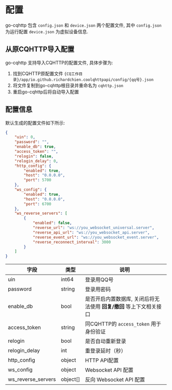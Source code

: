 # 配置

go-cqhttp 包含 `config.json` 和 `device.json` 两个配置文件, 其中 `config.json` 为运行配置 `device.json` 为虚拟设备信息.

## 从原CQHTTP导入配置

go-cqhttp 支持导入CQHTTP的配置文件, 具体步骤为: 

1. 找到CQHTTP原配置文件 `{CQ工作目录}/app/io.github.richardchien.coolqhttpapi/config/{qq号}.json`
2. 将文件复制到go-cqhttp根目录并重命名为 `cqhttp.json`
3. 重启go-cqhttp后将自动导入配置

## 配置信息

默认生成的配置文件如下所示: 

````json
{
	"uin": 0,
	"password": "",
	"enable_db": true,
	"access_token": "",
	"relogin": false,
	"relogin_delay": 0,
	"http_config": {
		"enabled": true,
		"host": "0.0.0.0",
		"port": 5700
	},
	"ws_config": {
		"enabled": true,
		"host": "0.0.0.0",
		"port": 6700
	},
	"ws_reverse_servers": [
		{
			"enabled": false,
			"reverse_url": "ws://you_websocket_universal.server",
			"reverse_api_url": "ws://you_websocket_api.server",
			"reverse_event_url": "ws://you_websocket_event.server",
			"reverse_reconnect_interval": 3000
		}
	]
}
````

| 字段               | 类型     | 说明                                                                |
| ------------------ | -------- | ------------------------------------------------------------------- |
| uin                | int64    | 登录用QQ号                                                          |
| password           | string   | 登录用密码                                                          |
| enable_db          | bool     | 是否开启内置数据库, 关闭后将无法使用 **回复/撤回** 等上下文相关接口 |
| access_token       | string   | 同CQHTTP的 `access_token`  用于身份验证                             |
| relogin            | bool     | 是否自动重新登录                                                    |
| relogin_delay      | int      | 重登录延时（秒）                                                    |
| http_config        | object   | HTTP API配置                                                        |
| ws_config          | object   | Websocket API 配置                                                  |
| ws_reverse_servers | object[] | 反向 Websocket API 配置                                             |


